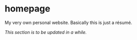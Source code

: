 # homepage
My very own personal website. Basically this is just a résumé.

*This section is to be updated in a while.*
